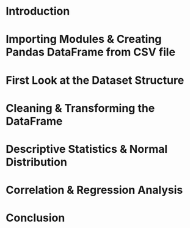 # Introduction

# Importing Modules & Creating Pandas DataFrame from CSV file

# First Look at the Dataset Structure

# Cleaning & Transforming the DataFrame

# Descriptive Statistics & Normal Distribution

# Correlation & Regression Analysis

# Conclusion